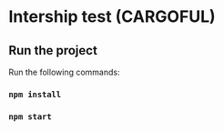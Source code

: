 # Intership test (CARGOFUL)
## Run the project

Run the following commands:
### `npm install`
### `npm start`

